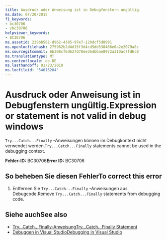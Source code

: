 ```yaml
---
title: Ausdruck oder Anweisung ist in Debugfenstern ungültig.
ms.date: 07/20/2015
f1_keywords:
- bc30706
- vbc30706
helpviewer_keywords:
- BC30706
ms.assetid: 229bb582-d962-4385-97e7-120dcf5d8991
ms.openlocfilehash: 275962b2d4d15f3d4cd5dd538406e0a2e2079a8c
ms.sourcegitcommit: 6b308cf6d627d78ee36dbbae8972a310ac7fd6c8
ms.translationtype: MT
ms.contentlocale: de-DE
ms.lasthandoff: 01/23/2019
ms.locfileid: "54615204"
---
```

# <a name="expression-or-statement-is-not-valid-in-debug-windows"></a><span data-ttu-id="99f09-102">Ausdruck oder Anweisung ist in Debugfenstern ungültig.</span><span class="sxs-lookup"><span data-stu-id="99f09-102">Expression or statement is not valid in debug windows</span></span>
<span data-ttu-id="99f09-103">`Try...Catch...Finally` -Anweisungen können im Debugkontext nicht verwendet werden.</span><span class="sxs-lookup"><span data-stu-id="99f09-103">`Try...Catch...Finally` statements cannot be used in the debugging context.</span></span>  
  
 <span data-ttu-id="99f09-104">**Fehler-ID:** BC30706</span><span class="sxs-lookup"><span data-stu-id="99f09-104">**Error ID:** BC30706</span></span>  
  
## <a name="to-correct-this-error"></a><span data-ttu-id="99f09-105">So beheben Sie diesen Fehler</span><span class="sxs-lookup"><span data-stu-id="99f09-105">To correct this error</span></span>  
  
1.  <span data-ttu-id="99f09-106">Entfernen Sie `Try...Catch...Finally` -Anweisungen aus Debugcode.</span><span class="sxs-lookup"><span data-stu-id="99f09-106">Remove `Try...Catch...Finally` statements from debugging code.</span></span>  
  
## <a name="see-also"></a><span data-ttu-id="99f09-107">Siehe auch</span><span class="sxs-lookup"><span data-stu-id="99f09-107">See also</span></span>
- [<span data-ttu-id="99f09-108">Try...Catch...Finally-Anweisung</span><span class="sxs-lookup"><span data-stu-id="99f09-108">Try...Catch...Finally Statement</span></span>](../../visual-basic/language-reference/statements/try-catch-finally-statement.md)
- [<span data-ttu-id="99f09-109">Debuggen in Visual Studio</span><span class="sxs-lookup"><span data-stu-id="99f09-109">Debugging in Visual Studio</span></span>](/visualstudio/debugger/debugging-in-visual-studio)
